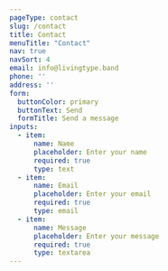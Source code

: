 ```yaml
---
pageType: contact
slug: /contact
title: Contact
menuTitle: "Contact"
nav: true
navSort: 4
email: info@livingtype.band
phone: ''
address: ''
form:
  buttonColor: primary
  buttonText: Send
  formTitle: Send a message
inputs:
  - item:
      name: Name
      placeholder: Enter your name
      required: true
      type: text
  - item:
      name: Email
      placeholder: Enter your email
      required: true
      type: email
  - item:
      name: Message
      placeholder: Enter your message
      required: true
      type: textarea
---
```

